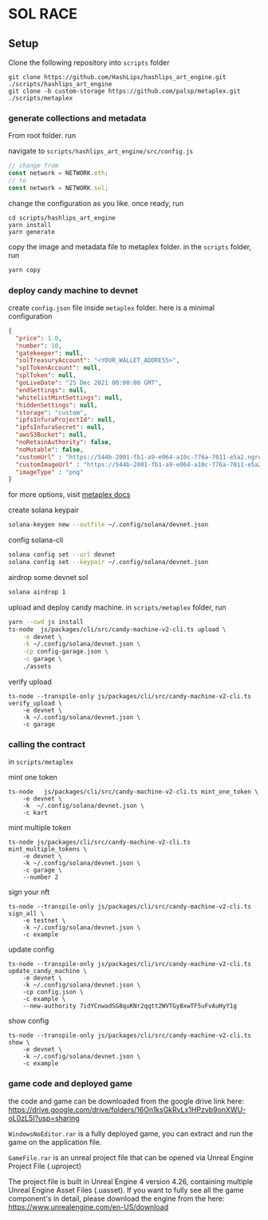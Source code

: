 # SOL RACE


## Setup

Clone the following repository into `scripts` folder

```
git clone https://github.com/HashLips/hashlips_art_engine.git ./scripts/hashlips_art_engine
git clone -b custom-storage https://github.com/palsp/metaplex.git ./scripts/metaplex
```


### generate collections and metadata
From root folder. run 

navigate to `scripts/hashlips_art_engine/src/config.js`
```js
// change from
const network = NETWORK.eth;
// to
const network = NETWORK.sol;
```

change the configuration as you like. once ready, run
```
cd scripts/hashlips_art_engine 
yarn install
yarn generate
```

copy the image and metadata file to metaplex folder. 
in the `scripts` folder, run 
```sh
yarn copy
```

### deploy candy machine to devnet

create `config.json` file inside `metaplex` folder. here is a minimal configuration
```json
{
  "price": 1.0,
  "number": 10,
  "gatekeeper": null,
  "solTreasuryAccount": "<YOUR_WALLET_ADDRESS>",
  "splTokenAccount": null,
  "splToken": null,
  "goLiveDate": "25 Dec 2021 00:00:00 GMT",
  "endSettings": null,
  "whitelistMintSettings": null,
  "hiddenSettings": null,
  "storage": "custom",
  "ipfsInfuraProjectId": null,
  "ipfsInfuraSecret": null,
  "awsS3Bucket": null,
  "noRetainAuthority": false,
  "noMutable": false,
  "customUrl" : "https://544b-2001-fb1-a9-e064-a10c-776a-7011-e5a2.ngrok.io",
  "customImageUrl" : "https://544b-2001-fb1-a9-e064-a10c-776a-7011-e5a2.ngrok.io",
  "imageType" : "png"
}
```

for more options, visit [metaplex docs](https://docs.metaplex.com/candy-machine-v2/configuration)


create solana keypair 
```sh
solana-keygen new --outfile ~/.config/solana/devnet.json

```
config solana-cli

```sh
solana config set --url devnet
solana config set --keypair ~/.config/solana/devnet.json
```

airdrop some devnet sol
```sh
solana airdrop 1
```

upload and deploy candy machine. in `scripts/metaplex` folder, run
```sh
yarn --cwd js install
ts-node  js/packages/cli/src/candy-machine-v2-cli.ts upload \
    -e devnet \
    -k ~/.config/solana/devnet.json \
    -cp config-garage.json \
    -c garage \
    ./assets
```

verify upload
```
ts-node --transpile-only js/packages/cli/src/candy-machine-v2-cli.ts verify_upload \
    -e devnet \
    -k ~/.config/solana/devnet.json \
    -c garage
```


### calling the contract
in `scripts/metaplex`

mint one token
```
ts-node   js/packages/cli/src/candy-machine-v2-cli.ts mint_one_token \
    -e devnet \
    -k  ~/.config/solana/devnet.json \
    -c kart
```

mint multiple token
```
ts-node js/packages/cli/src/candy-machine-v2-cli.ts mint_multiple_tokens \
    -e devnet \
    -k ~/.config/solana/devnet.json \
    -c garage \
    --number 2
```

sign your nft
```
ts-node --transpile-only js/packages/cli/src/candy-machine-v2-cli.ts sign_all \
    -e testnet \
    -k ~/.config/solana/devnet.json \
    -c example
```

update config 
```
ts-node --transpile-only js/packages/cli/src/candy-machine-v2-cli.ts update_candy_machine \
    -e devnet \
    -k ~/.config/solana/devnet.json \
    -cp config.json \
    -c example \
    --new-authority 7idYCnwadSG8quKNr2qqtt2WVTGy8xwTF5uFvAuHyY1g
```

show config 
```
ts-node --transpile-only js/packages/cli/src/candy-machine-v2-cli.ts show \
    -e devnet \
    -k ~/.config/solana/devnet.json \
    -c example
```

### game code and deployed game

the code and game can be downloaded from the google drive link here:
https://drive.google.com/drive/folders/16On1ksGkRvLx1HPzvb9onXWU-oL0zL5I?usp=sharing

`WindowsNoEditor.rar` is a fully deployed game, you can extract and run the game on the application file.

`GameFile.rar` is an unreal project file that can be opened via Unreal Engine Project File (.uproject)

The project file is built in Unreal Engine 4 version 4.26, containing multiple Unreal Engine Asset Files (.uasset). If you want to fully see all the game component's in detail, please download the engine from the here:
https://www.unrealengine.com/en-US/download

